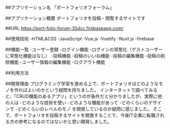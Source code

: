 ##アプリケーション名
「ポートフォリオフォーラム」

##アプリケーション概要
ポートフォリオを投稿・閲覧するサイトです

##URL
https://port-folio-forum-35dcc.firebaseapp.com/

##使用技術
-HTML&CSS
-JavaScript
-Vue.js
-Vuetify
-Nuxt.js
-firebase

##機能一覧
-ユーザー登録
-ログイン機能
-ログインの常態化（ゲストユーザーに常態化機能はなし）
-投稿機能
-投稿のいいね機能
-投稿の編集機能
-投稿の削除機能
-ユーザー情報の編集機能
-ログアウト機能


##利用方法



##開発理由
プログラミング学習を進める上で、ポートフォリオはどのようなモノを作ればよいのかという疑問を持ちました。
インターネットで調べてみると、「CRUD機能のあるアプリ」というのが条件だと分かりましたが、実際に他の人は
-どのような技術を使い
-どのような機能があって
-どのくらいのデザインで
-どのくらいのレベルのモノ
を開発しているのか疑問に感じました。
そこで、ポートフォリオを投稿するサイトを開発することで、今後IT企業に転職される方の参考になるのではないかと思い開発しました。
